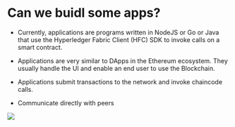 # Can we buidl some apps?

<div grid="~ cols-2 gap-2" m="t-2">
<div>

- Currently, applications are programs written in  NodeJS or Go or Java that use the Hyperledger Fabric  Client (HFC) SDK to invoke calls on a smart  contract.

- Applications are very similar to DApps in the  Ethereum ecosystem. They usually handle the UI  and enable an end user to use the Blockchain.

- Applications submit transactions to the network and  invoke chaincode calls.

- Communicate directly with peers

</div>
  <div>
    <img border="rounded" src="/apps.png">
  </div>
</div>